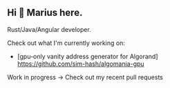 ## Hi 👋 Marius here.

Rust/Java/Angular developer.
<!--Interested in the distributed system, blockchain and database systems.
<!--
**sim-hash/sim-hash** is a ✨ _special_ ✨ repository because its `README.md` (this file) appears on your GitHub profile.

Here are some ideas to get you started:

- 🔭 I’m currently working on ...
- 🌱 I’m currently learning ...
- 👯 I’m looking to collaborate on ...
- 🤔 I’m looking for help with ...
- 💬 Ask me about ...
- 📫 How to reach me: ...
- 😄 Pronouns: ...
- ⚡ Fun fact: ...
-->

Check out what I'm currently working on:
- [gpu-only vanity address generator for Algorand] https://github.com/sim-hash/algomania-gpu

Work in progress -> Check out my recent pull requests
